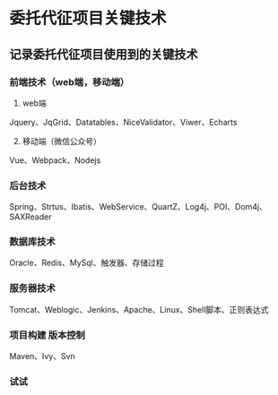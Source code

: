 # 委托代征项目关键技术
## 记录委托代征项目使用到的关键技术
### 前端技术（web端，移动端）
1. web端

Jquery、JqGrid、Datatables、NiceValidator、Viwer、Echarts

2. 移动端（微信公众号）

Vue、Webpack、Nodejs

### 后台技术

Spring、Strtus、Ibatis、WebService、QuartZ、Log4j、POI、Dom4j、SAXReader

### 数据库技术

Oracle、Redis、MySql、触发器、存储过程

### 服务器技术

Tomcat、Weblogic、Jenkins、Apache、Linux、Shell脚本、正则表达式

### 项目构建 版本控制

Maven、Ivy、Svn

### 试试
